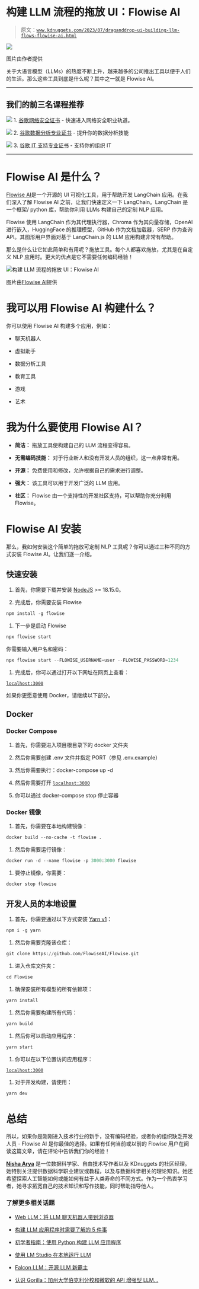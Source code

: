 # 构建 LLM 流程的拖放 UI：Flowise AI

> 原文：[`www.kdnuggets.com/2023/07/draganddrop-ui-building-llm-flows-flowise-ai.html`](https://www.kdnuggets.com/2023/07/draganddrop-ui-building-llm-flows-flowise-ai.html)

![](img/d050fc69e35810e770f63a0a62eb1ebc.png)

图片由作者提供

关于大语言模型（LLMs）的热度不断上升，越来越多的公司推出工具以便于人们的生活。那么这些工具到底是什么呢？其中之一就是 Flowise AI。

* * *

## 我们的前三名课程推荐

![](img/0244c01ba9267c002ef39d4907e0b8fb.png) 1\. [谷歌网络安全证书](https://www.kdnuggets.com/google-cybersecurity) - 快速进入网络安全职业轨道。

![](img/e225c49c3c91745821c8c0368bf04711.png) 2\. [谷歌数据分析专业证书](https://www.kdnuggets.com/google-data-analytics) - 提升你的数据分析技能

![](img/0244c01ba9267c002ef39d4907e0b8fb.png) 3\. [谷歌 IT 支持专业证书](https://www.kdnuggets.com/google-itsupport) - 支持你的组织 IT

* * *

# Flowise AI 是什么？

[Flowise AI](https://flowiseai.com/)是一个开源的 UI 可视化工具，用于帮助开发 LangChain 应用。在我们深入了解 Flowise AI 之前，让我们快速定义一下 LangChain。LangChain 是一个框架/ python 库，帮助你利用 LLMs 构建自己的定制 NLP 应用。

Flowise 使用 LangChain 作为其代理执行器，Chroma 作为其向量存储，OpenAI 进行嵌入，HuggingFace 的推理模型，GitHub 作为文档加载器，SERP 作为查询 API。其图形用户界面对基于 LangChain.js 的 LLM 应用构建非常有帮助。

那么是什么让它如此简单和有用呢？拖放工具。每个人都喜欢拖放，尤其是在自定义 NLP 应用时。更大的优点是它不需要任何编码经验！

![构建 LLM 流程的拖放 UI：Flowise AI](img/d82c62b3c3deac3fdabb0ac57871fba7.png)

图片由[Flowise AI](https://flowiseai.com/)提供

# 我可以用 Flowise AI 构建什么？

你可以使用 Flowise AI 构建多个应用，例如：

+   聊天机器人

+   虚拟助手

+   数据分析工具

+   教育工具

+   游戏

+   艺术

# 我为什么要使用 Flowise AI？

+   **简洁：** 拖放工具使构建自己的 LLM 流程变得容易。

+   **无需编码技能：** 对于行业新人和没有开发人员的组织，这一点非常有用。

+   **开源：** 免费使用和修改，允许根据自己的需求进行调整。

+   **强大：** 该工具可以用于开发广泛的 LLM 应用。

+   **社区：** Flowise 由一个支持性的开发社区支持，可以帮助你充分利用 Flowise。

# Flowise AI 安装

那么，我如何安装这个简单的拖放可定制 NLP 工具呢？你可以通过三种不同的方式安装 Flowise AI。让我们逐一介绍。

## 快速安装

1.  首先，你需要下载并安装 [NodeJS](https://nodejs.org/en/download) >= 18.15.0。

1.  完成后，你需要安装 Flowise

```py
npm install -g flowise
```

1.  下一步是启动 Flowise

```py
npx flowise start
```

你需要输入用户名和密码：

```py
npx flowise start --FLOWISE_USERNAME=user --FLOWISE_PASSWORD=1234
```

1.  完成后，你可以通过打开以下网址在网页上查看：

[`localhost:3000`](http://localhost:3000/)

如果你更愿意使用 Docker，请继续以下部分。

## Docker

### Docker Compose

1.  首先，你需要进入项目根目录下的 docker 文件夹

1.  然后你需要创建 .env 文件并指定 PORT（参见 .env.example）

1.  然后你需要执行：docker-compose up -d

1.  然后你需要打开 [`localhost:3000`](http://localhost:3000/)

1.  你可以通过 docker-compose stop 停止容器

### Docker 镜像

1.  首先，你需要在本地构建镜像：

```py
docker build --no-cache -t flowise .
```

1.  然后你需要运行镜像：

```py
docker run -d --name flowise -p 3000:3000 flowise
```

1.  要停止镜像，你需要：

```py
docker stop flowise
```

## 开发人员的本地设置

1.  首先，你需要通过以下方式安装 [Yarn v1](https://classic.yarnpkg.com/en/docs/install)：

```py
npm i -g yarn
```

1.  然后你需要克隆该仓库：

```py
git clone https://github.com/FlowiseAI/Flowise.git
```

1.  进入仓库文件夹：

```py
cd Flowise
```

1.  确保安装所有模型的所有依赖项：

```py
yarn install
```

1.  然后你需要构建所有代码：

```py
yarn build
```

1.  然后你可以启动应用程序：

```py
yarn start
```

1.  你可以在以下位置访问应用程序：

[`localhost:3000`](http://localhost:3000/)

1.  对于开发构建，请使用：

```py
yarn dev
```

# 总结

所以，如果你是刚刚进入技术行业的新手，没有编码经验，或者你的组织缺乏开发人员 - Flowise AI 是你最佳的选择。如果有任何当前或以前的 Flowise 用户在阅读这篇文章，请在评论中告诉我们你的经验！

**[Nisha Arya](https://www.linkedin.com/in/nisha-arya-ahmed/)** 是一位数据科学家、自由技术写作者以及 KDnuggets 的社区经理。她特别关注提供数据科学职业建议或教程，以及与数据科学相关的理论知识。她还希望探索人工智能如何或能如何有益于人类寿命的不同方式。作为一个热衷学习者，她寻求拓宽自己的技术知识和写作技能，同时帮助指导他人。

### 了解更多相关话题

+   [Web LLM：将 LLM 聊天机器人带到浏览器](https://www.kdnuggets.com/2023/05/webllm-bring-llm-chatbots-browser.html)

+   [构建 LLM 应用程序时需要了解的 5 件事](https://www.kdnuggets.com/2023/08/5-things-need-know-building-llm-applications.html)

+   [初学者指南：使用 Python 构建 LLM 应用程序](https://www.kdnuggets.com/beginners-guide-to-building-llm-apps-with-python)

+   [使用 LM Studio 在本地运行 LLM](https://www.kdnuggets.com/run-an-llm-locally-with-lm-studio)

+   [Falcon LLM：开源 LLM 新霸主](https://www.kdnuggets.com/2023/06/falcon-llm-new-king-llms.html)

+   [认识 Gorilla：加州大学伯克利分校和微软的 API 增强型 LLM…](https://www.kdnuggets.com/2023/06/meet-gorilla-uc-berkeley-microsoft-apiaugmented-llm-outperforms-gpt4-chatgpt-claude.html)
